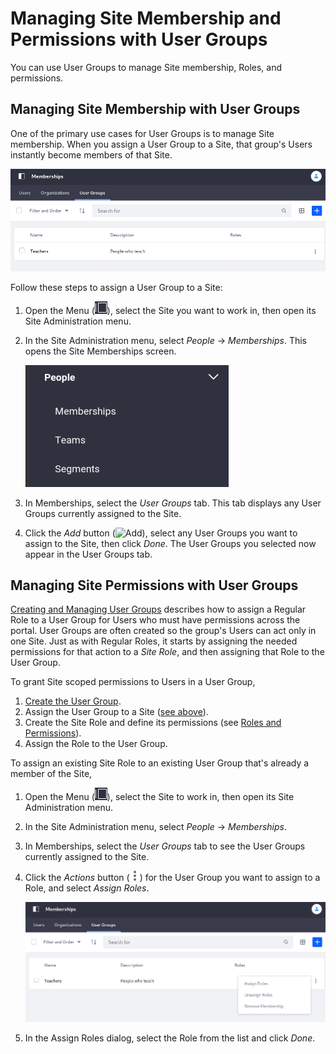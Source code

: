 # Managing Site Membership and Permissions with User Groups

You can use User Groups to manage Site membership, Roles, and permissions.

## Managing Site Membership with User Groups

One of the primary use cases for User Groups is to manage Site membership. When you assign a User Group to a Site, that group's Users instantly become members of that Site.

![The User Groups tab in Memberships shows the User Groups currently assigned to the Site.](./managing-site-membership-and-permissions-with-user-groups/images/02.png)

Follow these steps to assign a User Group to a Site:

1. Open the Menu (![Menu](../../images/icon-menu.png)), select the Site you want to work in, then open its Site Administration menu.

1. In the Site Administration menu, select *People* &rarr; *Memberships*.  This opens the Site Memberships screen.

   ![Select Memberships from the People menu.](./managing-site-membership-and-permissions-with-user-groups/images/01.png)

1. In Memberships, select the *User Groups* tab. This tab displays any User Groups currently assigned to the Site.

1. Click the *Add* button (![Add](../../images/icon-add.png)), select any User Groups you want to assign to the Site, then click *Done*.  The User Groups you selected now appear in the User Groups tab.

## Managing Site Permissions with User Groups

[Creating and Managing User Groups](./creating-and-managing-user-groups.md) describes how to assign a Regular Role to a User Group for Users who must have permissions across the portal. User Groups are often created so the group's Users can act only in one Site. Just as with Regular Roles, it starts by assigning the needed permissions for that action to a *Site Role*, and then assigning that Role to the User Group.

To grant Site scoped permissions to Users in a User Group,

1. [Create the User Group](./creating-and-managing-user-groups.md#creating-a-user-group).
1. Assign the User Group to a Site ([see above](#managing-site-membership-with-user-groups)).
1. Create the Site Role and define its permissions (see [Roles and Permissions](../roles-and-permissions.md)).
1. Assign the Role to the User Group.

To assign an existing Site Role to an existing User Group that's already a member of the Site,

1. Open the Menu (![Menu](../../images/icon-menu.png)), select the Site to work in, then open its Site Administration menu.

1. In the Site Administration menu, select *People* &rarr; *Memberships*.

1. In Memberships, select the *User Groups* tab to see the User Groups currently assigned to the Site.

1. Click the *Actions* button (![Actions](../../images/icon-actions.png)) for the User Group you want to assign to a Role, and select *Assign Roles*.

   ![Select Assign Roles for the User Group.](./managing-site-membership-and-permissions-with-user-groups/images/03.png)

1. In the Assign Roles dialog, select the Role from the list and click *Done*.

